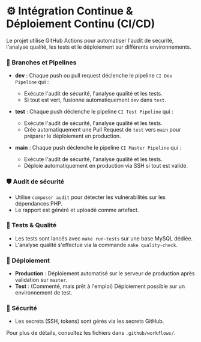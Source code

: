 # ⚙️ Intégration Continue & Déploiement Continu (CI/CD)

Le projet utilise GitHub Actions pour automatiser l'audit de sécurité, l'analyse qualité, les tests et le déploiement sur différents environnements.

### 🔄 Branches et Pipelines

- **dev** : Chaque push ou pull request déclenche le pipeline `CI Dev Pipeline` qui :
    - Exécute l'audit de sécurité, l'analyse qualité et les tests.
    - Si tout est vert, fusionne automatiquement `dev` dans `test`.

- **test** : Chaque push déclenche le pipeline `CI Test Pipeline` qui :
    - Exécute l'audit de sécurité, l'analyse qualité et les tests.
    - Crée automatiquement une Pull Request de `test` vers `main` pour préparer le déploiement en production.

- **main** : Chaque push déclenche le pipeline `CI Master Pipeline` qui :
    - Exécute l'audit de sécurité, l'analyse qualité et les tests.
    - Déploie automatiquement en production via SSH si tout est valide.

### 🛡️ Audit de sécurité

- Utilise `composer audit` pour détecter les vulnérabilités sur les dépendances PHP.
- Le rapport est généré et uploadé comme artefact.

### 🧪 Tests & Qualité

- Les tests sont lancés avec `make run-tests` sur une base MySQL dédiée.
- L'analyse qualité s'effectue via la commande `make quality-check`.

### 🚀 Déploiement

- **Production** : Déploiement automatisé sur le serveur de production après validation sur `master`.
- **Test** : (Commenté, mais prêt à l'emploi) Déploiement possible sur un environnement de test.

### 🔑 Sécurité

- Les secrets (SSH, tokens) sont gérés via les secrets GitHub.

Pour plus de détails, consultez les fichiers dans `.github/workflows/`.

